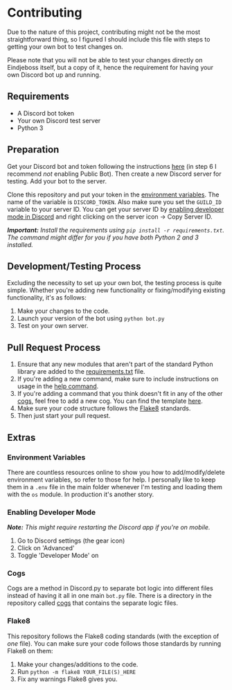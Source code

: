 # **Contributing**

Due to the nature of this project, contributing might not be the most straightforward thing, so I figured I should include this file with steps to getting your own bot to test changes on.

Please note that you will not be able to test your changes directly on Eindjeboss itself, but a copy of it, hence the requirement for having your own Discord bot up and running.

## **Requirements**

- A Discord bot token
- Your own Discord test server
- Python 3

## **Preparation**

Get your Discord bot and token following the instructions [here](https://discordpy.readthedocs.io/en/stable/discord.html) (in step 6 I recommend _not_ enabling Public Bot). Then create a new Discord server for testing. Add your bot to the server.

Clone this repository and put your token in the [environment variables](#environment-variables). The name of the variable is `DISCORD_TOKEN`. Also make sure you set the `GUILD_ID` variable to your server ID. You can get your server ID by [enabling developer mode in Discord](#enabling-developer-mode) and right clicking on the server icon -> Copy Server ID.

***Important:** Install the requirements using `pip install -r requirements.txt`. The command might differ for you if you have both Python 2 and 3 installed.*

## **Development/Testing Process**

Excluding the necessity to set up your own bot, the testing process is quite simple. Whether you're adding new functionality or fixing/modifying existing functionality, it's as follows:

1. Make your changes to the code.
2. Launch your version of the bot using `python bot.py`
3. Test on your own server.

## **Pull Request Process**

1. Ensure that any new modules that aren't part of the standard Python library are added to the [requirements.txt](requirements.txt) file.
2. If you're adding a new command, make sure to include instructions on usage in the [help command](cogs/help.py).
3. If you're adding a command that you think doesn't fit in any of the other [cogs](#cogs), feel free to add a new cog. You can find the template [here](https://gist.github.com/jamilkarami/9b3900628be26249da80deeee53d25b5).
4. Make sure your code structure follows the [Flake8](#flake8) standards.
5. Then just start your pull request.

## **Extras**

### **Environment Variables**

There are countless resources online to show you how to add/modify/delete environment variables, so refer to those for help. I personally like to keep them in a `.env` file in the main folder whenever I'm testing and loading them with the `os` module. In production it's another story.

### **Enabling Developer Mode**

***Note:** This might require restarting the Discord app if you're on mobile.*

1. Go to Discord settings (the gear icon)
2. Click on 'Advanced'
3. Toggle 'Developer Mode' on

### **Cogs**

Cogs are a method in Discord.py to separate bot logic into different files instead of having it all in one main `bot.py` file. There is a directory in the repository called [cogs](cogs) that contains the separate logic files.

### **Flake8**

This repository follows the Flake8 coding standards (with the exception of _one_ file). You can make sure your code follows those standards by running Flake8 on them:

1. Make your changes/additions to the code.
2. Run `python -m flake8 YOUR_FILE(S)_HERE`
3. Fix any warnings Flake8 gives you.
